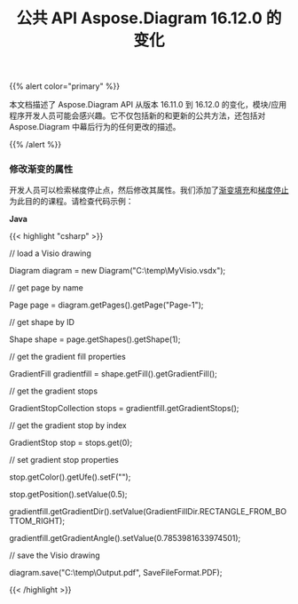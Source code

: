 ﻿---
title: 公共 API Aspose.Diagram 16.12.0 的变化
type: docs
weight: 10
url: /zh/java/public-api-changes-in-aspose-diagram-16-12-0/
---
{{% alert color="primary" %}} 

本文档描述了 Aspose.Diagram API 从版本 16.11.0 到 16.12.0 的变化，模块/应用程序开发人员可能会感兴趣。它不仅包括新的和更新的公共方法，还包括对 Aspose.Diagram 中幕后行为的任何更改的描述。

{{% /alert %}} 
### **修改渐变的属性**
开发人员可以检索梯度停止点，然后修改其属性。我们添加了[渐变填充](https://reference.aspose.com/diagram/java/com.aspose.diagram/gradientfill)和[梯度停止](https://reference.aspose.com/diagram/java/com.aspose.diagram/gradientstop)为此目的的课程。请检查代码示例：

**Java**

{{< highlight "csharp" >}}

 // load a Visio drawing

Diagram diagram = new Diagram("C:\\temp\\MyVisio.vsdx");

// get page by name

Page page = diagram.getPages().getPage("Page-1");

// get shape by ID

Shape shape = page.getShapes().getShape(1);

// get the gradient fill properties

GradientFill gradientfill = shape.getFill().getGradientFill();

// get the gradient stops

GradientStopCollection stops = gradientfill.getGradientStops();

// get the gradient stop by index

GradientStop stop = stops.get(0);

// set gradient stop properties

stop.getColor().getUfe().setF("");

stop.getPosition().setValue(0.5);

gradientfill.getGradientDir().setValue(GradientFillDir.RECTANGLE_FROM_BOTTOM_RIGHT);

gradientfill.getGradientAngle().setValue(0.7853981633974501);

// save the Visio drawing

diagram.save("C:\\temp\\Output.pdf", SaveFileFormat.PDF);

{{< /highlight >}}
